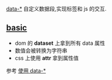 [data-*](https://developer.mozilla.org/en-US/docs/Web/HTML/Global_attributes/data-*) 自定义数据段,实现标签和 js 的交互.

## [basic](./basic.html) 
* dom 的 **dataset** 上拿到所有 data 属性
* 数值会被转换为字符串
* css 上使用 **attr** 拿到属性值
  
 参考 [使用 data-*](https://developer.mozilla.org/en-US/docs/Web/HTML/Global_attributes/data-*) 

